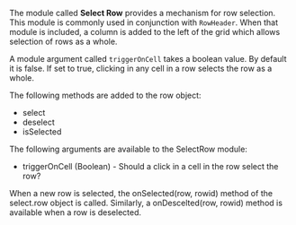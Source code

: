 The module called **Select Row** provides a mechanism for row selection.  This module is commonly used in conjunction with `RowHeader`.  When that module is included, a column is added to the left of the grid which allows selection of rows as a whole.

A module argument called `triggerOnCell` takes a boolean value.  By default it is false.  If set to true, clicking in any cell in a row selects the row as a whole.

The following methods are added to the row object:

* select
* deselect
* isSelected

The following arguments are available to the SelectRow module:

* triggerOnCell (Boolean) - Should a click in a cell in the row select the row?

When a new row is selected, the onSelected(row, rowid) method of the select.row object is called.  Similarly, a onDescelted(row, rowid) method is available when a row is deselected.